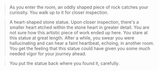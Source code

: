 >As you enter the room, an oddly shaped piece of rock catches your curiosity. You walk up to it for closer inspection.  
  
> A heart-shaped stone statue. Upon closer inspection, there's a smaller heart etched within the stone heart in greater detail. You are not sure how this artistic piece of work ended up here. You stare at this statue at great length. After a while, you swear you were hallucinating and can hear a faint heartbeat, echoing, in another room. You get the feeling that this statue could have given you some much needed vigor for your journey ahead.  
  
>You put the statue back where you found it, carefully.  
